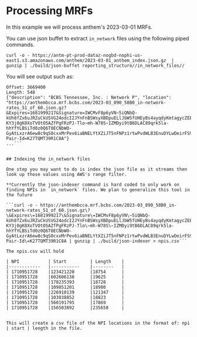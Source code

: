 # Processing MRFs

In this example we will process anthem's 2023-03-01 MRFs. 

You can use json buffet to extract `in_network` files using the following piped commands.

`curl -o - https://antm-pt-prod-dataz-nogbd-nophi-us-east1.s3.amazonaws.com/anthem/2023-03-01_anthem_index.json.gz  | gunzip | ./build/json-buffet reporting_structure//in_network_files//`

You will see output such as: 

```...
Offset: 3669400
Length: 548
{"description": "BCBS Tennessee, Inc. : Network P", "location": "https://anthembcca.mrf.bcbs.com/2023-03_890_58B0_in-network-rates_51_of_60.json.gz?&Expires=1681999217&Signature=IWCMvF8p6yVN~5iQNbQ-kUh8fZx6uJRZuCkUSVG24odcI2JYnFnBSWsyXBDpuELlJbW5fUHEyBs4ayqdyKmtagycZEBvYZcurTeYZVPgRPeH7uzP2Zt6a3OBOPaLFnnEeG0X8N4YPDak7TpKg~aSS-KY3j0gK8XoTVOtO5AZfPgFRzPJ-Tlo~mh-W78S~IZMDyi9tB6DLAC89qrk5la-hhYfYLBSiTd0z0Q6T0ECNbWO-GyAtLxzrA6ew8c9qS0cxxMrPev6iaBNELYtXZiJT5nFNPz1rtwPvdWLB3EnuDYLwDeirFS9OB5nqBTw7Vk0eAav0b9svmwYfAXgfmBQnQ__&Key-Pair-Id=K27TQMT39R1C8A"}
...```


## Indexing the in_network files

One step you may want to do is index the json file as it streams then look up those values using AWS's range filter. 

**Currently the json-indexer command is hard coded to only work on finding NPIs in `in_network` files. We plan to generalize this tool in the future

```curl -o - https://anthembcca.mrf.bcbs.com/2023-03_890_58B0_in-network-rates_51_of_60.json.gz\?\&Expires\=1681999217\&Signature\=IWCMvF8p6yVN\~5iQNbQ-kUh8fZx6uJRZuCkUSVG24odcI2JYnFnBSWsyXBDpuELlJbW5fUHEyBs4ayqdyKmtagycZEBvYZcurTeYZVPgRPeH7uzP2Zt6a3OBOPaLFnnEeG0X8N4YPDak7TpKg\~aSS-KY3j0gK8XoTVOtO5AZfPgFRzPJ-Tlo\~mh-W78S\~IZMDyi9tB6DLAC89qrk5la-hhYfYLBSiTd0z0Q6T0ECNbWO-GyAtLxzrA6ew8c9qS0cxxMrPev6iaBNELYtXZiJT5nFNPz1rtwPvdWLB3EnuDYLwDeirFS9OB5nqBTw7Vk0eAav0b9svmwYfAXgfmBQnQ__\&Key-Pair-Id\=K27TQMT39R1C8A | gunzip | ./build/json-indexer > npis.csv```

The npis.csv will hold 

| NPI        	| Start     	| Length 	|
|------------	|-----------	|--------	|
| 1710951728 	|123421220 	    |18754 	    |
| 1710951728 	|602606138 	    |19625  	|
| 1710951728 	|178235393  	|18728   	|
| 1710951728 	|109851201 	    |18980 	    |
| 1710951728 	|226910139  	|121347 	|
| 1710951728 	|103038852  	|18823  	|
| 1710951728 	|560191795  	|17869  	|
| 1710951728 	|156503892 	    |235658 	|


This will create a csv file of the NPI locations in the format of: npi | start | length in the file.



